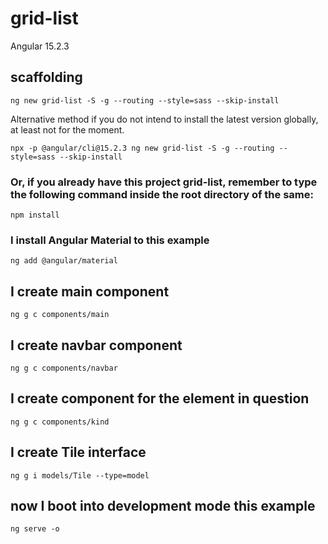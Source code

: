 # grid-list

Angular 15.2.3

## scaffolding

```shell
ng new grid-list -S -g --routing --style=sass --skip-install
```

Alternative method if you do not intend to install the latest version globally, at least not for the moment.

```shell
npx -p @angular/cli@15.2.3 ng new grid-list -S -g --routing --style=sass --skip-install
```

### Or, if you already have this project grid-list, remember to type the following command inside the root directory of the same:

```shell
npm install
```

### I install Angular Material to this example

```shell
ng add @angular/material
```

## I create main component

```shell
ng g c components/main
```

## I create navbar component

```shell
ng g c components/navbar
```

## I create component for the element in question

```shell
ng g c components/kind
```

## I create Tile interface

```shell
ng g i models/Tile --type=model
```

## now I boot into development mode this example

```shell
ng serve -o
```
